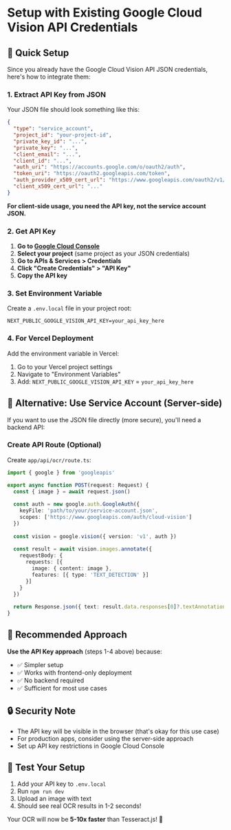 # Setup with Existing Google Cloud Vision API Credentials

## 🚀 Quick Setup

Since you already have the Google Cloud Vision API JSON credentials, here's how to integrate them:

### 1. Extract API Key from JSON

Your JSON file should look something like this:
```json
{
  "type": "service_account",
  "project_id": "your-project-id",
  "private_key_id": "...",
  "private_key": "...",
  "client_email": "...",
  "client_id": "...",
  "auth_uri": "https://accounts.google.com/o/oauth2/auth",
  "token_uri": "https://oauth2.googleapis.com/token",
  "auth_provider_x509_cert_url": "https://www.googleapis.com/oauth2/v1/certs",
  "client_x509_cert_url": "..."
}
```

**For client-side usage, you need the API key, not the service account JSON.**

### 2. Get API Key

1. **Go to [Google Cloud Console](https://console.cloud.google.com/)**
2. **Select your project** (same project as your JSON credentials)
3. **Go to APIs & Services > Credentials**
4. **Click "Create Credentials" > "API Key"**
5. **Copy the API key**

### 3. Set Environment Variable

Create a `.env.local` file in your project root:
```env
NEXT_PUBLIC_GOOGLE_VISION_API_KEY=your_api_key_here
```

### 4. For Vercel Deployment

Add the environment variable in Vercel:
1. Go to your Vercel project settings
2. Navigate to "Environment Variables"
3. Add: `NEXT_PUBLIC_GOOGLE_VISION_API_KEY` = `your_api_key_here`

## 🔧 Alternative: Use Service Account (Server-side)

If you want to use the JSON file directly (more secure), you'll need a backend API:

### Create API Route (Optional)

Create `app/api/ocr/route.ts`:
```typescript
import { google } from 'googleapis'

export async function POST(request: Request) {
  const { image } = await request.json()
  
  const auth = new google.auth.GoogleAuth({
    keyFile: 'path/to/your/service-account.json',
    scopes: ['https://www.googleapis.com/auth/cloud-vision']
  })
  
  const vision = google.vision({ version: 'v1', auth })
  
  const result = await vision.images.annotate({
    requestBody: {
      requests: [{
        image: { content: image },
        features: [{ type: 'TEXT_DETECTION' }]
      }]
    }
  })
  
  return Response.json({ text: result.data.responses[0]?.textAnnotations[0]?.description || '' })
}
```

## 🎯 Recommended Approach

**Use the API Key approach** (steps 1-4 above) because:
- ✅ Simpler setup
- ✅ Works with frontend-only deployment
- ✅ No backend required
- ✅ Sufficient for most use cases

## 🔒 Security Note

- The API key will be visible in the browser (that's okay for this use case)
- For production apps, consider using the server-side approach
- Set up API key restrictions in Google Cloud Console

## 🚀 Test Your Setup

1. Add your API key to `.env.local`
2. Run `npm run dev`
3. Upload an image with text
4. Should see real OCR results in 1-2 seconds!

Your OCR will now be **5-10x faster** than Tesseract.js! 🎉 